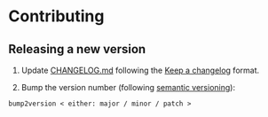 # Contributing


## Releasing a new version

1. Update [CHANGELOG.md](./CHANGELOG.md) following the [Keep a changelog](https://keepachangelog.com/en/1.0.0/) format.

2. Bump the version number (following [semantic versioning](https://semver.org/)):

```
bump2version < either: major / minor / patch >
```
